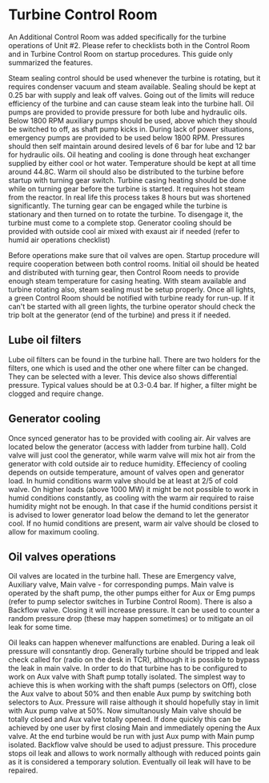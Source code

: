 # Turbine Control Room

An Additional Control Room was added specifically for the turbine operations of Unit #2. Please refer to checklists both in the Control Room and in Turbine Control Room on startup procedures. This guide only summarized the features.

Steam sealing control should be used whenever the turbine is rotating, but it requires condenser vacuum and steam available. Sealing should be kept at 0.25 bar with supply and leak off valves. Going out of the limits will reduce efficiency of the turbine and can cause steam leak into the turbine hall.
Oil pumps are provided to provide pressure for both lube and hydraulic oils. Below 1800 RPM auxiliary pumps should be used, above which they should be switched to off, as shaft pump kicks in. During lack of power situations, emergency pumps are provided to be used below 1800 RPM. Pressures should then self maintain around desired levels of 6 bar for lube and 12 bar for hydraulic oils.
Oil heating and cooling is done through heat exchanger supplied by either cool or hot water. Temperature should be kept at all time around 44.8C. Warm oil should also be distributed to the turbine before startup with turning gear switch.
Turbine casing heating should be done while on turning gear before the turbine is started. It requires hot steam from the reactor. In real life this process takes 8 hours but was shortened significantly.
The turning gear can be engaged while the turbine is stationary and then turned on to rotate the turbine. To disengage it, the turbine must come to a complete stop.
Generator cooling should be provided with outside cool air mixed with exaust air if needed (refer to humid air operations checklist)

Before operations make sure that oil valves are open. Startup procedure will require cooperation between both control rooms. Initial oil should be heated and distributed with turning gear, then Control Room needs to provide enough steam temperature for casing heating. With steam available and turbine rotating also, steam sealing must be setup properly. Once all lights, a green Control Room should be notified with turbine ready for run-up. If it can't be started with all green lights, the turbine operator should check the trip bolt at the generator (end of the turbine) and press it if needed.

## Lube oil filters

Lube oil filters can be found in the turbine hall. There are two holders for the filters, one which is used and the other one where filter can be changed. They can be selected with a lever. This device also shows differential pressure. Typical values should be at 0.3-0.4 bar. If higher, a filter might be clogged and require change.

## Generator cooling

Once synced generator has to be provided with cooling air. Air valves are located below the generator (access with ladder from turbine hall). Cold valve will just cool the generator, while warm valve will mix hot air from the generator with cold outside air to reduce humidity. Effeciency of cooling depends on outside temperature, amount of valves open and generator load. In humid conditions warm valve should be at least at 2/5 of cold walve. On higher loads (above 1000 MW) it might be not possible to work in humid conditions constantly, as cooling with the warm air required to raise humidity might not be enough. In that case if the humid conditions persist it is advised to lower generator load below the demand to let the generator cool. If no humid conditions are present, warm air valve should be closed to allow for maximum cooling.

## Oil valves operations

Oil valves are located in the turbine hall. These are Emergency valve, Auxiliary valve, Main valve - for corresponding pumps. Main valve is operated by the shaft pump, the other pumps either for Aux or Emg pumps (refer to pump selector switches in Turbine Control Room). There is also a Backflow valve. Closing it will increase pressure. It can be used to counter a random pressure drop (these may happen sometimes) or to mitigate an oil leak for some time.

Oil leaks can happen whenever malfunctions are enabled. During a leak oil pressure will consntantly drop. Generally turbine should be tripped and leak check called for (radio on the desk in TCR), although it is possible to bypass the leak in main valve. In order to do that turbine has to be configured to work on Aux valve with Shaft pump totally isolated. The simplest way to achieve this is when working with the shaft pumps (selectors on Off), close the Aux valve to about 50% and then enable Aux pump by switching both selectors to Aux. Pressure will raise although it should hopefully stay in limit with Aux pump valve at 50%. Now simultanously Main valve should be totally closed and Aux valve totally opened. If done quickly this can be achieved by one user by first closing Main and immediately opening the Aux valve. At the end turbine would be run with just Aux pump with Main pump isolated.  Backflow valve should be used to adjust pressure. This procedure stops oil leak and allows to work normally although with reduced points gain as it is considered a temporary solution. Eventually oil leak will have to be repaired.
